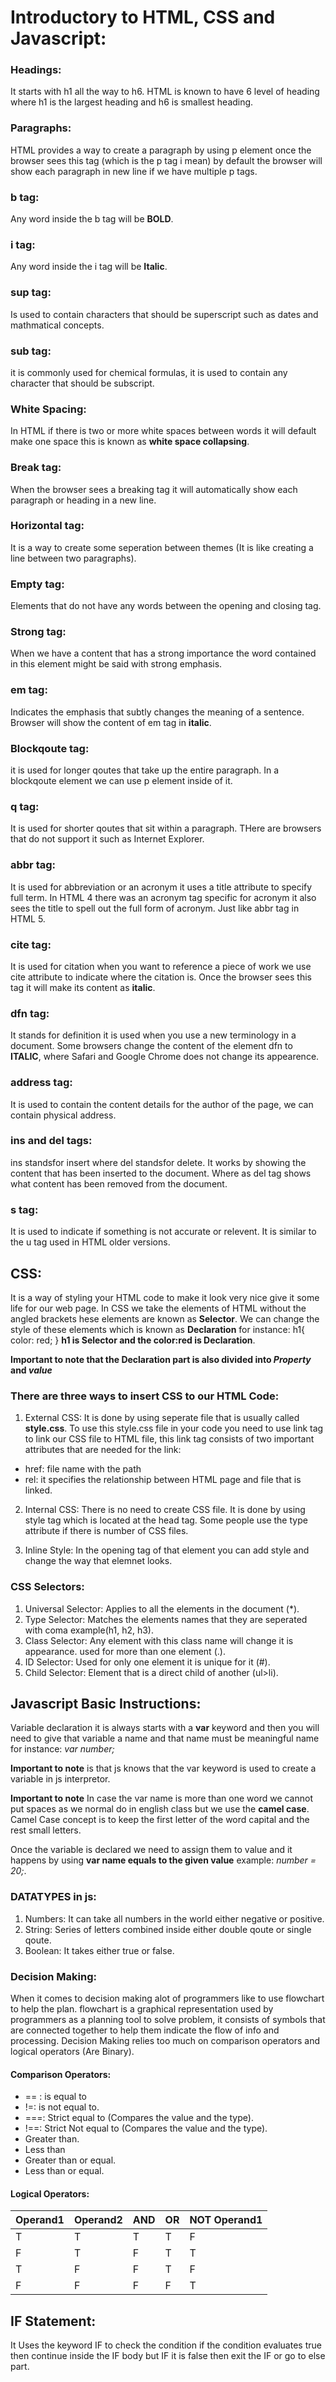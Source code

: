 # Introductory to HTML, CSS and Javascript:
### Headings: 
It starts with h1 all the way to h6. HTML is known to have 6 level of heading where h1 is the largest heading and h6 is smallest heading.

### Paragraphs: 
HTML provides a way to create a paragraph by using p element once the browser sees this tag (which is the p tag i mean) by default the browser will show each paragraph in new line if we have multiple p tags.

### b tag: 
Any word inside the b tag will be **BOLD**.
### i tag: 
Any word inside the i tag will be **Italic**.
### sup tag: 
Is used to contain characters that should be superscript such as dates and mathmatical concepts.
### sub tag: 
it is commonly used for chemical formulas, it is used to contain any character that should be subscript.
### White Spacing: 
In HTML if there is two or more white spaces between words it will default make one space this is known as **white space collapsing**. 
### Break tag: 
When the browser sees a breaking tag it will automatically show each paragraph or heading in a new line.
### Horizontal tag: 
It is a way to create some seperation between themes (It is like creating a line between two paragraphs).
### Empty tag: 
Elements that do not have any words between the opening and closing tag.
### Strong tag: 
When we have a content that has a strong importance the word contained in this element might be said with strong emphasis.
### em tag: 
Indicates the emphasis that subtly changes the meaning of a sentence. Browser will show the content of em tag in **italic**.
### Blockqoute tag: 
it is used for longer qoutes that take up the entire paragraph. In a blockqoute element we can use p element inside of it. 
### q tag: 
It is used for shorter qoutes that sit within a paragraph. THere are browsers that do not support it such as Internet Explorer.
### abbr tag: 
It is used for abbreviation or an acronym it uses a title attribute to specify full term.
In HTML 4 there was an acronym tag specific for acronym it also sees the title to spell out the full form of acronym. Just like abbr tag in HTML 5.
### cite tag:
It is used for citation when you want to reference a piece of work we use cite attribute to indicate where the citation is. Once the browser sees this tag it will make its content as **italic**.
### dfn tag: 
It stands for definition it is used when you use a new terminology in a document. Some browsers change the content of the element dfn to **ITALIC**, where Safari and Google Chrome does not change its appearence.
### address tag: 
It is used to contain the content details for the author of the page, we can contain physical address.
### ins and del tags: 
ins standsfor insert where del standsfor delete. It works by showing the content that has been inserted to the document. Where as del tag shows what content has been removed from the document.
### s tag: 
It is used to indicate if something is not accurate or relevent. It is similar to the u tag used in HTML older versions.


## CSS:
It is a way of styling your HTML code to make it look very nice give it some life for our web page. In CSS we take the elements of HTML without the angled brackets hese elements are known as **Selector**. We can change the style of these elements which is known as **Declaration** for instance:
h1{
    color: red;
}
**h1 is Selector and the color:red is Declaration**.

**Important to note that the Declaration part is also divided into *Property* and *value***

### There are three ways to insert CSS to our HTML Code:
 1. External CSS: It is done by using seperate file that is usually called **style.css**. To use this style.css file in your code you need to use link tag to link our CSS file to HTML file, this link tag consists of two important attributes that are needed for the link:
  * href: file name with the path
  * rel: it specifies the relationship between HTML page and file that is linked.

 2. Internal CSS: There is no need to create CSS file. It is done by using style tag which is located at the head tag. Some people use the type attribute if there is number of CSS files.

 3. Inline Style: In the opening tag of that element you can add style and change the way that elemnet looks.


### CSS Selectors:
1. Universal Selector: Applies to all the elements in the document (*).
2. Type Selector: Matches the elements names that they are seperated with coma example(h1, h2, h3).
3. Class Selector: Any element with this class name will change it is appearance. used for more than one element (.).
4. ID Selector: Used for only one element it is unique for it (#).
5. Child Selector: Element that is a direct child of another (ul>li).

## Javascript Basic Instructions:
Variable declaration it is always starts with a **var** keyword and then you will need to give that variable a name and that name must be meaningful name for instance:
*var number;*

**Important to note** is that js knows that the var keyword is used to create a variable in js interpretor.

**Important to note** In case the var name is more than one word we cannot put spaces as we normal do in english class but we use the **camel case**. Camel Case concept is to keep the first letter of the word capital and the rest small letters.

Once the variable is declared we need to assign them to value and it happens by using **var name equals to the given value** example:
*number = 20;*.

### DATATYPES in js:
1. Numbers: It can take all numbers in the world either negative or positive.
2. String: Series of letters combined inside either double qoute or single qoute.
3. Boolean: It takes either true or false.

### Decision Making: 
When it comes to decision making alot of programmers like to use flowchart to help the plan.
flowchart is a graphical representation used by programmers as a planning tool to solve problem, it consists of symbols that are connected together to help them indicate the flow of info and processing.
Decision Making relies too much on comparison operators and logical operators (Are Binary).

#### Comparison Operators: 
* == : is equal to
* !=: is not equal to.
* ===: Strict equal to (Compares the value and the type).
* !==: Strict Not equal to (Compares the value and the type).
* Greater than.
* Less than 
* Greater than or equal.
* Less than or equal.

#### Logical Operators:
| Operand1     | Operand2   |     AND     |     OR      |NOT Operand1|
| ----------- | ----------- | ----------- | ----------- |----------- |
|     T       |      T      |       T     |       T     |      F     |
|     F       |      T      |       F     |       T     |      T     |
|     T       |      F      |       F     |       T     |      F     |
|     F       |      F      |       F     |       F     |      T     |

## IF Statement: 
It Uses the keyword IF to check the condition if the condition evaluates true then continue inside the IF body but IF it is false then exit the IF or go to else part.
